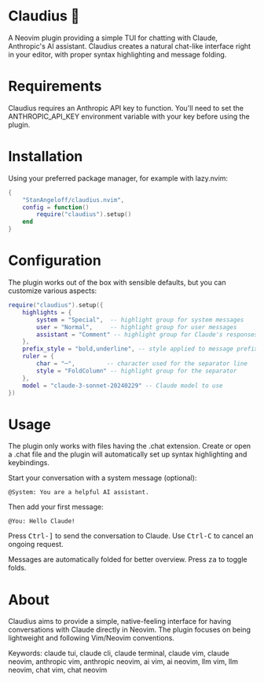 # Claudius 🤖

A Neovim plugin providing a simple TUI for chatting with Claude, Anthropic's AI assistant. Claudius creates a natural chat-like interface right in your editor, with proper syntax highlighting and message folding.

# Requirements

Claudius requires an Anthropic API key to function. You'll need to set the ANTHROPIC_API_KEY environment variable with your key before using the plugin.

# Installation

Using your preferred package manager, for example with lazy.nvim:

```lua
{
    "StanAngeloff/claudius.nvim",
    config = function()
        require("claudius").setup()
    end
}
```

# Configuration

The plugin works out of the box with sensible defaults, but you can customize various aspects:

```lua
require("claudius").setup({
    highlights = {
        system = "Special",  -- highlight group for system messages
        user = "Normal",     -- highlight group for user messages
        assistant = "Comment" -- highlight group for Claude's responses
    },
    prefix_style = "bold,underline", -- style applied to message prefixes
    ruler = {
        char = "─",         -- character used for the separator line
        style = "FoldColumn" -- highlight group for the separator
    },
    model = "claude-3-sonnet-20240229" -- Claude model to use
})
```

# Usage

The plugin only works with files having the .chat extension. Create or open a .chat file and the plugin will automatically set up syntax highlighting and keybindings.

Start your conversation with a system message (optional):
```
@System: You are a helpful AI assistant.
```

Then add your first message:
```
@You: Hello Claude!
```

Press <kbd>Ctrl-]</kbd> to send the conversation to Claude. Use <kbd>Ctrl-C</kbd> to cancel an ongoing request.

Messages are automatically folded for better overview. Press <kbd>za</kbd> to toggle folds.

# About

Claudius aims to provide a simple, native-feeling interface for having conversations with Claude directly in Neovim. The plugin focuses on being lightweight and following Vim/Neovim conventions.

Keywords: claude tui, claude cli, claude terminal, claude vim, claude neovim, anthropic vim, anthropic neovim, ai vim, ai neovim, llm vim, llm neovim, chat vim, chat neovim
